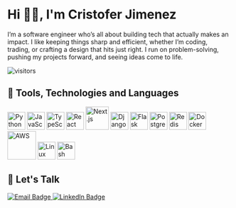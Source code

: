 # Hi 👋🏽, I'm Cristofer Jimenez

I’m a software engineer who’s all about building tech that actually makes an impact. I like keeping things sharp and efficient, whether I’m coding, trading, or crafting a design that hits just right. I run on problem-solving, pushing my projects forward, and seeing ideas come to life.

![visitors](https://visitor-badge.glitch.me/badge?page_id=CertifiedJimenez.CertifiedJimenez)


## 💽 Tools, Technologies and Languages

<p align="left">
  <img src="https://cdn.jsdelivr.net/gh/devicons/devicon/icons/python/python-original.svg" width="40" alt="Python"/>
  <img src="https://cdn.jsdelivr.net/gh/devicons/devicon/icons/javascript/javascript-original.svg" width="40" alt="JavaScript"/>
  <img src="https://cdn.jsdelivr.net/gh/devicons/devicon/icons/typescript/typescript-original.svg" width="40" alt="TypeScript"/>
  <img src="https://cdn.jsdelivr.net/gh/devicons/devicon/icons/react/react-original.svg" width="40" alt="React"/>
  <img src="https://cdn.jsdelivr.net/gh/devicons/devicon/icons/nextjs/nextjs-original-wordmark.svg" width="52" alt="Next.js"/>
  <img src="https://cdn.jsdelivr.net/gh/devicons/devicon/icons/django/django-plain.svg" width="40" alt="Django"/>
  <img src="https://cdn.jsdelivr.net/gh/devicons/devicon/icons/flask/flask-original.svg" width="40" alt="Flask"/>
  <img src="https://cdn.jsdelivr.net/gh/devicons/devicon/icons/postgresql/postgresql-original.svg" width="40" alt="PostgreSQL"/>
  <img src="https://cdn.jsdelivr.net/gh/devicons/devicon/icons/redis/redis-original.svg" width="40" alt="Redis"/>
  <img src="https://cdn.jsdelivr.net/gh/devicons/devicon/icons/docker/docker-original.svg" width="40" alt="Docker"/>
  <img src="https://cdn.jsdelivr.net/gh/devicons/devicon/icons/amazonwebservices/amazonwebservices-original-wordmark.svg" width="64" alt="AWS"/>
  <img src="https://cdn.jsdelivr.net/gh/devicons/devicon/icons/linux/linux-original.svg" width="40" alt="Linux"/>
  <img src="https://cdn.jsdelivr.net/gh/devicons/devicon/icons/bash/bash-original.svg" width="40" alt="Bash"/>
</p>


## 📧 Let's Talk

<p align="left">
  <a href="mailto:contact@cristoferjimenez.com">
    <img src="https://img.shields.io/badge/Email-contact%40cristoferjimenez.com-black?style=flat-square&logo=gmail&logoColor=white" alt="Email Badge"/>
  </a>
  <a href="https://linkedin.com/in/cristofer-jimenez">
    <img src="https://img.shields.io/badge/-Linkedin-blue?style=flat-square&logo=linkedin&logoColor=white" alt="LinkedIn Badge"/>
  </a>
</p>
